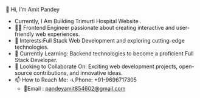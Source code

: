  

  👋 Hi, I’m Amit Pandey  
  - Currently, I Am Building Trimurti Hospital Website .
- 👨‍💻 Frontend Engineer passionate about creating interactive and user-friendly web experiences.  
- 🌟 Interests:Full Stack Web Development and exploring cutting-edge technologies.  
- 🌱 Currently Learning: Backend technologies to become a proficient Full Stack Developer.  
- 🤝 Looking to Collaborate On: Exciting web development projects, open-source contributions, and innovative ideas.  
- 📫 How to Reach Me:
   -📞 Phone: +91-9696717305
   - 📧Email : pandeyamit854602@gmail.com 
 


